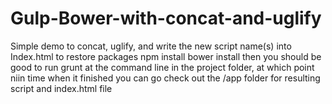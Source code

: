 # Gulp-Bower-with-concat-and-uglify
Simple demo to concat, uglify, and write the new script name(s) into Index.html
to restore packages
npm install
bower install
then you should be good to run grunt at the command line in the project folder, 
at which point niin time when it finished you can go check out the /app folder for resulting script and index.html file
